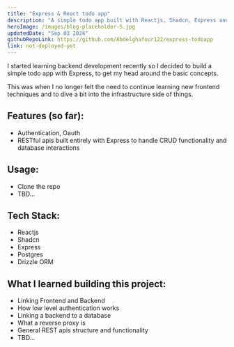 ```yaml
---
title: "Express & React todo app"
description: "A simple todo app built with Reactjs, Shadcn, Express and Postgres."
heroImage: /images/blog-placeholder-5.jpg
updatedDate: "Sep 03 2024"
githubRepoLink: https://github.com/Abdelghafour122/express-todoapp
link: not-deployed-yet
---
```


I started learning backend development recently so I decided to build a simple todo app with Express, to get my head around the basic concepts.

This was when I no longer felt the need to continue learning new frontend techniques and to dive a bit into the infrastructure side of things.

## Features (so far):

- Authentication, Oauth
- RESTful apis built entirely with Express to handle CRUD functionality and database interactions

## Usage:

- Clone the repo
- TBD...

## Tech Stack:

- Reactjs
- Shadcn
- Express
- Postgres
- Drizzle ORM

## What I learned building this project:

- Linking Frontend and Backend
- How low level authentication works
- Linking a backend to a database
- What a reverse proxy is
- General REST apis structure and functionality
- TBD...
